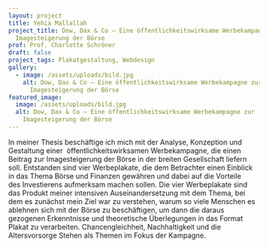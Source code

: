 ```yaml
---
layout: project
title: Yehia Mallallah
project_title: Dow, Dax & Co – Eine öffentlichkeitswirksame Werbekampagne zur
  Imagesteigerung der Börse
prof: Prof. Charlotte Schröner
draft: false
project_tags: Plakatgestaltung, Webdesign
gallery:
  - image: /assets/uploads/bild.jpg
    alt: Dow, Dax & Co – Eine öffentlichkeitswirksame Werbekampagne zur
      Imagesteigerung der Börse
featured_image:
  image: /assets/uploads/bild.jpg
  alt: Dow, Dax & Co – Eine öffentlichkeitswirksame Werbekampagne zur
    Imagesteigerung der Börse
---
```

In meiner Thesis beschäftige ich mich mit der Analyse, Konzeption und Gestaltung einer  öffentlichkeitswirksamen Werbekampagne, die einen Beitrag zur Imagesteigerung der Börse in der breiten Gesellschaft liefern soll. Entstanden sind vier Werbeplakate, die dem Betrachter einen Einblick in das Thema Börse und Finanzen gewähren und dabei auf die Vorteile des Investierens aufmerksam machen sollen. Die vier Werbeplakate sind das Produkt meiner intensiven Auseinandersetzung mit dem Thema, bei dem es zunächst mein Ziel war zu verstehen, warum so viele Menschen es ablehnen sich mit der Börse zu beschäftigen, um dann die daraus gezogenen Erkenntnisse und theoretische Überlegungen in das Format Plakat zu verarbeiten. Chancengleichheit, Nachhaltigkeit und die Altersvorsorge Stehen als Themen im Fokus der Kampagne.